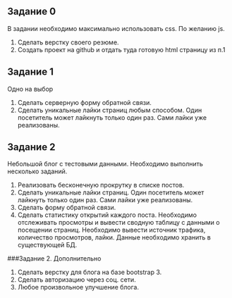 ## Задание 0

В задании необходимо максимально использовать css. По желанию js.

1. Сделать верстку своего резюме.
2. Создать проект на github и отдать туда готовую html страницу из п.1

## Задание 1

Одно на выбор

1. Сделать серверную форму обратной связи.
2. Сделать уникальные лайки страниц любым способом. Один посетитель может лайкнуть только один раз. Сами лайки уже реализованы.


## Задание 2

Небольшой блог с тестовыми данными. Необходимо выполнить несколько заданий.

1. Реализовать бесконечную прокрутку в списке постов.
2. Сделать уникальные лайки страниц. Один посетитель может лайкнуть только один раз. Сами лайки уже реализованы.
3. Сделать форму обратной связи.
4. Сделать статистику открытий каждого поста. Необходимо отслеживать просмотры и вывести сводную таблицу с данными о посещении страниц. Необходимо вывести источник трафика, количество просмотров, лайки. Данные необходимо хранить в существующей БД.

###Задание 2. Дополнительно

1. Сделать верстку для блога на базе bootstrap 3.
2. Сделать авторизацию через соц. сети.
3. Любое произвольное улучшение блога.
